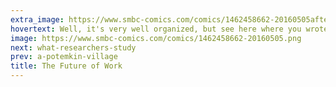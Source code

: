 ```yaml
---
extra_image: https://www.smbc-comics.com/comics/1462458662-20160505after.png
hovertext: Well, it's very well organized, but see here where you wrote a 20,000 word indictment of God? That was supposed to just be a blank field.
image: https://www.smbc-comics.com/comics/1462458662-20160505.png
next: what-researchers-study
prev: a-potemkin-village
title: The Future of Work
---
```

